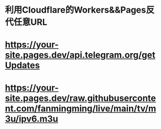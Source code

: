 
# 利用Cloudflare的Workers&&Pages反代任意URL
# https://your-site.pages.dev/api.telegram.org/getUpdates
# https://your-site.pages.dev/raw.githubusercontent.com/fanmingming/live/main/tv/m3u/ipv6.m3u